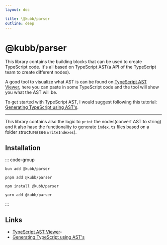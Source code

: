 ```yaml
---
layout: doc

title: \@kubb/parser
outline: deep
---
```

# @kubb/parser

This library contains the building blocks that can be used to create TypeScript code. It's all based on TypeScript AST(a API of the TypeScript team to create different nodes).

A good tool to visualize what AST is can be found on [TypeScript AST Viewer](https://ts-ast-viewer.com), here you can paste in some TypeScript code and the tool will show you what the AST will be.

To get started with TypeScript AST, I would suggest following this tutorial: [Generating TypeScript using AST's](https://nabeelvalley.co.za/docs/javascript/typescript-ast/).

<hr/>

This library contains also the logic to `print` the nodes(convert AST to string) and it also hase the functionality to generate `index.ts` files based on a folder structure(see `writeIndexes`).

## Installation

::: code-group

```shell [bun <img src="/feature/bun.svg"/>] 
bun add @kubb/parser
```

```shell [pnpm <img src="/feature/pnpm.svg"/>] 
pnpm add @kubb/parser
```

```shell [npm <img src="/feature/npm.svg"/>] 
npm install @kubb/parser
```

```shell [yarn <img src="/feature/yarn.svg"/>] 
yarn add @kubb/parser
```

:::

## Links

- [TypeScript AST Viewer](https://ts-ast-viewer.com)-
- [Generating TypeScript using AST's](https://nabeelvalley.co.za/docs/javascript/typescript-ast/)